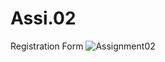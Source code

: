 # Assi.02
Registration Form
![Assignment02](https://user-images.githubusercontent.com/100530844/156496802-cf825046-1676-4c58-a354-1b278a61dda0.png)
